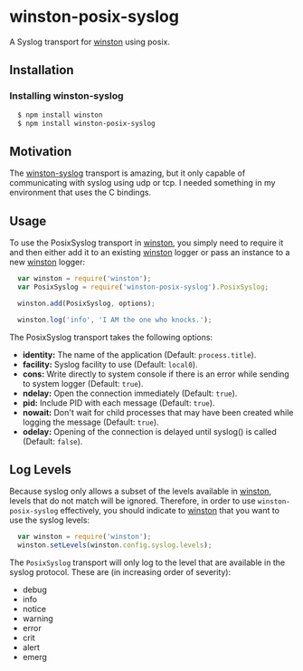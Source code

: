 # winston-posix-syslog

A Syslog transport for [winston][0] using posix.

## Installation

### Installing winston-syslog

``` bash
  $ npm install winston
  $ npm install winston-posix-syslog
```

## Motivation
The [winston-syslog](https://github.com/indexzero/winston-syslog) transport is amazing, but it only capable of communicating with syslog using udp or tcp. I needed something in my environment that uses the C bindings.


## Usage
To use the PosixSyslog transport in [winston][0], you simply need to require it and then either add it to an existing [winston][0] logger or pass an instance to a new [winston][0] logger:

``` js
  var winston = require('winston');
  var PosixSyslog = require('winston-posix-syslog').PosixSyslog;

  winston.add(PosixSyslog, options);

  winston.log('info', 'I AM the one who knocks.');
```

The PosixSyslog transport takes the following options:

* __identity:__ The name of the application (Default: `process.title`).
* __facility:__ Syslog facility to use (Default: `local0`).
* __cons:__ Write directly to system console if there is an error while sending to system logger (Default: `true`).
* __ndelay:__ Open the connection immediately (Default: `true`).
* __pid:__ Include PID with each message (Default: `true`).
* __nowait:__ Don't wait for child processes that may have been created while logging the message (Default: `true`).
* __odelay:__ Opening of the connection is delayed until syslog() is called (Default: `false`).


## Log Levels
Because syslog only allows a subset of the levels available in [winston][0], levels that do not match will be ignored. Therefore, in order to use `winston-posix-syslog` effectively, you should indicate to [winston][0] that you want to use the syslog levels:

``` js
  var winston = require('winston');
  winston.setLevels(winston.config.syslog.levels);
```

The `PosixSyslog` transport will only log to the level that are available in the syslog protocol. These are (in increasing order of severity):

* debug
* info
* notice
* warning
* error
* crit
* alert
* emerg

[0]: https://github.com/indexzero/winston